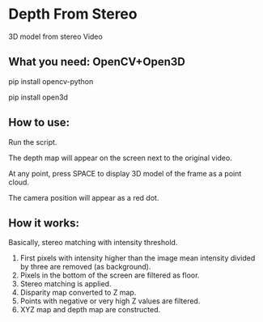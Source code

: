 # Depth From Stereo
3D model from stereo Video

## What you need: OpenCV+Open3D

pip install opencv-python

pip install open3d

## How to use:
Run the script.

The depth map will appear on the screen next to the original video.

At any point, press SPACE to display 3D model of the frame as a point cloud.

The camera position will appear as a red dot.

## How it works:
Basically, stereo matching with intensity threshold.
1) First pixels with intensity higher than the image mean intensity divided by three are removed (as background).
2) Pixels in the bottom of the screen are filtered as floor.
3) Stereo matching is applied.
4) Disparity map converted to Z map.
5) Points with negative or very high Z values are filtered.
6) XYZ map and depth map are constructed.
